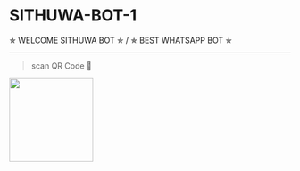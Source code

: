 # SITHUWA-BOT-1
✯ WELCOME SITHUWA BOT ✯ / ✯ BEST WHATSAPP BOT ✯

***
> scan  QR Code 👻
<div align="left"><a href="https://replit.com/@SithuwaHack/SITHUWA-BOT-1?v=1"><img src="https://telegra.ph/file/75d2a4fa49c99b65b963d.jpg" width="150" ></a></div>
